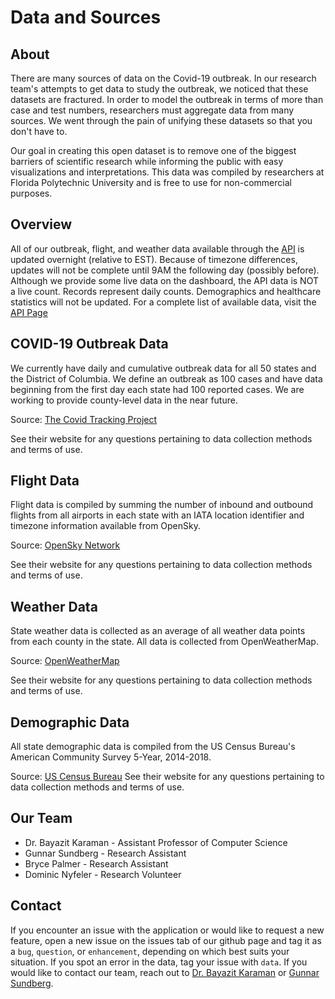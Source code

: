 # Data and Sources

## About

There are many sources of data on the Covid-19 outbreak. In our research team's attempts to get data to study the outbreak, we noticed that these datasets are fractured. In order to model the outbreak in terms of more than case and test numbers, researchers must aggregate data from many sources. We went through the pain of unifying these datasets so that you don't have to.

Our goal in creating this open dataset is to remove one of the biggest barriers of scientific research while informing the public with easy visualizations and interpretations. This data was compiled by researchers at Florida Polytechnic University and is free to use for non-commercial purposes.
            
## Overview
All of our outbreak, flight, and weather data available through the [API](/api) is updated overnight (relative to EST). Because of timezone differences, updates will not be complete until 9AM the following day (possibly before). Although we provide some live data on the dashboard, the API data is NOT a live count. Records represent daily counts. Demographics and healthcare statistics will not be updated. For a complete list of available data, visit the [API Page](/api)
            
## COVID-19 Outbreak Data
We currently have daily and cumulative outbreak data for all 50 states and the District of Columbia. We define an outbreak as 100 cases and have data beginning from the first day each state had 100 reported cases. We are working to provide county-level data in the near future.

Source: [The Covid Tracking Project](https://covidtracking.com/)

See their website for any questions pertaining to data collection methods and terms of use.
            
## Flight Data
Flight data is compiled by summing the number of inbound and outbound flights from all airports in each state with an IATA location identifier and timezone information available from OpenSky.

Source: [OpenSky Network](https://opensky-network.org/)

See their website for any questions pertaining to data collection methods and terms of use.
            
## Weather Data
State weather data is collected as an average of all weather data points from each county in the state. All data is collected from OpenWeatherMap.

Source: [OpenWeatherMap](https://openweathermap.org/)

See their website for any questions pertaining to data collection methods and terms of use.

## Demographic Data
All state demographic data is compiled from the US Census Bureau's American Community Survey 5-Year, 2014-2018.

Source: [US Census Bureau](https://www.census.gov/data/developers/data-sets/acs-5year.html)
See their website for any questions pertaining to data collection methods and terms of use.


## Our Team
* Dr. Bayazit Karaman - Assistant Professor of Computer Science
* Gunnar Sundberg - Research Assistant
* Bryce Palmer - Research Assistant
* Dominic Nyfeler - Research Volunteer

## Contact
If you encounter an issue with the application or would like to request a new feature, open a new issue on the issues tab of our github page and tag it as a `bug`, `question`, or `enhancement`, depending on which best suits your situation. If you spot an error in the data, tag your issue with `data`. If you would like to contact our team, reach out to [Dr. Bayazit Karaman](mailto:bkaraman@floridapoly.edu) or [Gunnar Sundberg](mailto:gsundberg@floridapoly.edu).